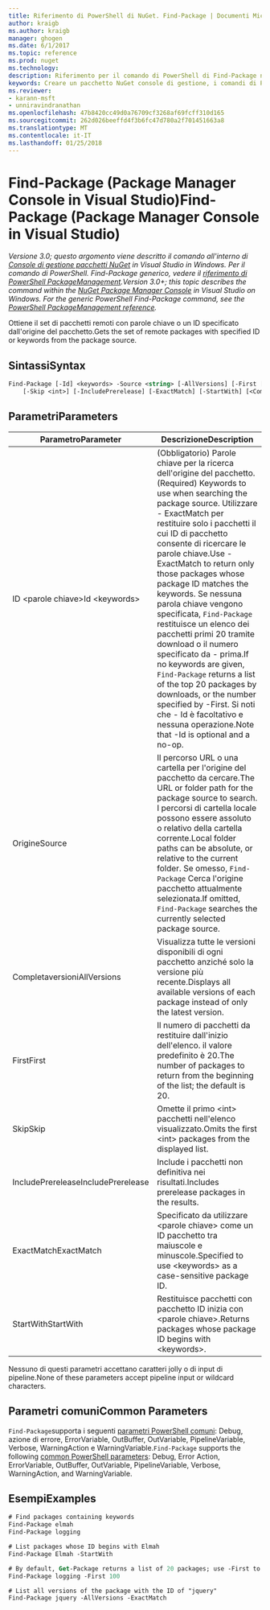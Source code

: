 ```yaml
---
title: Riferimento di PowerShell di NuGet. Find-Package | Documenti Microsoft
author: kraigb
ms.author: kraigb
manager: ghogen
ms.date: 6/1/2017
ms.topic: reference
ms.prod: nuget
ms.technology: 
description: Riferimento per il comando di PowerShell di Find-Package nella Console di gestione pacchetti NuGet in Visual Studio.
keywords: Creare un pacchetto NuGet console di gestione, i comandi di Powershell di NuGet, riferimento di Powershell di NuGet, Find-Package
ms.reviewer:
- karann-msft
- unniravindranathan
ms.openlocfilehash: 47b8420cc49d0a76709cf3268af69fcff310d165
ms.sourcegitcommit: 262d026beeffd4f3b6fc47d780a2f701451663a8
ms.translationtype: MT
ms.contentlocale: it-IT
ms.lasthandoff: 01/25/2018
---
```

# <a name="find-package-package-manager-console-in-visual-studio"></a><span data-ttu-id="4213f-104">Find-Package (Package Manager Console in Visual Studio)</span><span class="sxs-lookup"><span data-stu-id="4213f-104">Find-Package (Package Manager Console in Visual Studio)</span></span>

<span data-ttu-id="4213f-105">*Versione 3.0; questo argomento viene descritto il comando all'interno di [Console di gestione pacchetti NuGet](Package-Manager-Console.md) in Visual Studio in Windows. Per il comando di PowerShell. Find-Package generico, vedere il [riferimento di PowerShell PackageManagement](/powershell/module/packagemanagement/?view=powershell-6).*</span><span class="sxs-lookup"><span data-stu-id="4213f-105">*Version 3.0+; this topic describes the command within the [NuGet Package Manager Console](Package-Manager-Console.md) in Visual Studio on Windows. For the generic PowerShell Find-Package command, see the [PowerShell PackageManagement reference](/powershell/module/packagemanagement/?view=powershell-6).*</span></span>

<span data-ttu-id="4213f-106">Ottiene il set di pacchetti remoti con parole chiave o un ID specificato dall'origine del pacchetto.</span><span class="sxs-lookup"><span data-stu-id="4213f-106">Gets the set of remote packages with specified ID or keywords from the package source.</span></span>

## <a name="syntax"></a><span data-ttu-id="4213f-107">Sintassi</span><span class="sxs-lookup"><span data-stu-id="4213f-107">Syntax</span></span>

```ps
Find-Package [-Id] <keywords> -Source <string> [-AllVersions] [-First [<int>]]
    [-Skip <int>] [-IncludePrerelease] [-ExactMatch] [-StartWith] [<CommonParameters>]
```

## <a name="parameters"></a><span data-ttu-id="4213f-108">Parametri</span><span class="sxs-lookup"><span data-stu-id="4213f-108">Parameters</span></span>

| <span data-ttu-id="4213f-109">Parametro</span><span class="sxs-lookup"><span data-stu-id="4213f-109">Parameter</span></span> | <span data-ttu-id="4213f-110">Descrizione</span><span class="sxs-lookup"><span data-stu-id="4213f-110">Description</span></span> |
| --- | --- |
| <span data-ttu-id="4213f-111">ID &lt;parole chiave&gt;</span><span class="sxs-lookup"><span data-stu-id="4213f-111">Id &lt;keywords&gt;</span></span> | <span data-ttu-id="4213f-112">(Obbligatorio) Parole chiave per la ricerca dell'origine del pacchetto.</span><span class="sxs-lookup"><span data-stu-id="4213f-112">(Required) Keywords to use when searching the package source.</span></span> <span data-ttu-id="4213f-113">Utilizzare - ExactMatch per restituire solo i pacchetti il cui ID di pacchetto consente di ricercare le parole chiave.</span><span class="sxs-lookup"><span data-stu-id="4213f-113">Use -ExactMatch to return only those packages whose package ID matches the keywords.</span></span> <span data-ttu-id="4213f-114">Se nessuna parola chiave vengono specificata, `Find-Package` restituisce un elenco dei pacchetti primi 20 tramite download o il numero specificato da - prima.</span><span class="sxs-lookup"><span data-stu-id="4213f-114">If no keywords are given, `Find-Package` returns a list of the top 20 packages by downloads, or the number specified by -First.</span></span> <span data-ttu-id="4213f-115">Si noti che - Id è facoltativo e nessuna operazione.</span><span class="sxs-lookup"><span data-stu-id="4213f-115">Note that -Id is optional and a no-op.</span></span> |
| <span data-ttu-id="4213f-116">Origine</span><span class="sxs-lookup"><span data-stu-id="4213f-116">Source</span></span> | <span data-ttu-id="4213f-117">Il percorso URL o una cartella per l'origine del pacchetto da cercare.</span><span class="sxs-lookup"><span data-stu-id="4213f-117">The URL or folder path for the package source to search.</span></span> <span data-ttu-id="4213f-118">I percorsi di cartella locale possono essere assoluto o relativo della cartella corrente.</span><span class="sxs-lookup"><span data-stu-id="4213f-118">Local folder paths can be absolute, or relative to the current folder.</span></span> <span data-ttu-id="4213f-119">Se omesso, `Find-Package` Cerca l'origine pacchetto attualmente selezionata.</span><span class="sxs-lookup"><span data-stu-id="4213f-119">If omitted, `Find-Package` searches the currently selected package source.</span></span> |
| <span data-ttu-id="4213f-120">Completaversioni</span><span class="sxs-lookup"><span data-stu-id="4213f-120">AllVersions</span></span> | <span data-ttu-id="4213f-121">Visualizza tutte le versioni disponibili di ogni pacchetto anziché solo la versione più recente.</span><span class="sxs-lookup"><span data-stu-id="4213f-121">Displays all available versions of each package instead of only the latest version.</span></span> |
| <span data-ttu-id="4213f-122">First</span><span class="sxs-lookup"><span data-stu-id="4213f-122">First</span></span> | <span data-ttu-id="4213f-123">Il numero di pacchetti da restituire dall'inizio dell'elenco. il valore predefinito è 20.</span><span class="sxs-lookup"><span data-stu-id="4213f-123">The number of packages to return from the beginning of the list; the default is 20.</span></span> |
| <span data-ttu-id="4213f-124">Skip</span><span class="sxs-lookup"><span data-stu-id="4213f-124">Skip</span></span> | <span data-ttu-id="4213f-125">Omette il primo &lt;int&gt; pacchetti nell'elenco visualizzato.</span><span class="sxs-lookup"><span data-stu-id="4213f-125">Omits the first &lt;int&gt; packages from the displayed list.</span></span>  |
| <span data-ttu-id="4213f-126">IncludePrerelease</span><span class="sxs-lookup"><span data-stu-id="4213f-126">IncludePrerelease</span></span> | <span data-ttu-id="4213f-127">Include i pacchetti non definitiva nei risultati.</span><span class="sxs-lookup"><span data-stu-id="4213f-127">Includes prerelease packages in the results.</span></span> |
| <span data-ttu-id="4213f-128">ExactMatch</span><span class="sxs-lookup"><span data-stu-id="4213f-128">ExactMatch</span></span> | <span data-ttu-id="4213f-129">Specificato da utilizzare &lt;parole chiave&gt; come un ID pacchetto tra maiuscole e minuscole.</span><span class="sxs-lookup"><span data-stu-id="4213f-129">Specified to use &lt;keywords&gt; as a case-sensitive package ID.</span></span> |
| <span data-ttu-id="4213f-130">StartWith</span><span class="sxs-lookup"><span data-stu-id="4213f-130">StartWith</span></span> | <span data-ttu-id="4213f-131">Restituisce pacchetti con pacchetto ID inizia con &lt;parole chiave&gt;.</span><span class="sxs-lookup"><span data-stu-id="4213f-131">Returns packages whose package ID begins with &lt;keywords&gt;.</span></span> |

<span data-ttu-id="4213f-132">Nessuno di questi parametri accettano caratteri jolly o di input di pipeline.</span><span class="sxs-lookup"><span data-stu-id="4213f-132">None of these parameters accept pipeline input or wildcard characters.</span></span>

## <a name="common-parameters"></a><span data-ttu-id="4213f-133">Parametri comuni</span><span class="sxs-lookup"><span data-stu-id="4213f-133">Common Parameters</span></span>

<span data-ttu-id="4213f-134">`Find-Package`supporta i seguenti [parametri PowerShell comuni](http://go.microsoft.com/fwlink/?LinkID=113216): Debug, azione di errore, ErrorVariable, OutBuffer, OutVariable, PipelineVariable, Verbose, WarningAction e WarningVariable.</span><span class="sxs-lookup"><span data-stu-id="4213f-134">`Find-Package` supports the following [common PowerShell parameters](http://go.microsoft.com/fwlink/?LinkID=113216): Debug, Error Action, ErrorVariable, OutBuffer, OutVariable, PipelineVariable, Verbose, WarningAction, and WarningVariable.</span></span>

## <a name="examples"></a><span data-ttu-id="4213f-135">Esempi</span><span class="sxs-lookup"><span data-stu-id="4213f-135">Examples</span></span>

```ps
# Find packages containing keywords
Find-Package elmah
Find-Package logging

# List packages whose ID begins with Elmah
Find-Package Elmah -StartWith

# By default, Get-Package returns a list of 20 packages; use -First to show more
Find-Package logging -First 100

# List all versions of the package with the ID of "jquery"
Find-Package jquery -AllVersions -ExactMatch
```
